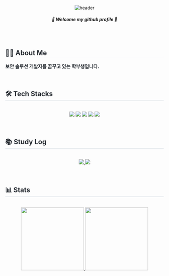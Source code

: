 <!-- 네비게이션 -->
<div align="center">
  
  ![header](https://capsule-render.vercel.app/api?type=venom&text=SwuHyeon's%20GitHub&fontSize=40)
</div>

<div align="center">
  
  ##### 🌟 Welcome my github profile 🌟
</div>
<br><br>

<!-- 자기소개 -->
<div style="text-align: left;">
  <h2 style="border-bottom: 1px solid #d8dee4; color: #282d33;"> 🧑‍💻 About Me </h2>
  <div style="font-weight: 700; font-size: 15px; text-align: left; color: #282d33;"> 보안 솔루션 개발자를 꿈꾸고 있는 학부생입니다. </div> 
</div>
<br><br>

<!-- 기술 스택 -->
<div style="text-align: left;">
  <h2 style="border-bottom: 1px solid #d8dee4; color: #282d33;"> 🛠️ Tech Stacks </h2>
  <br>
  <div align= "center">
    <img src="https://img.shields.io/badge/Docker-2496ED?style=for-the-badge&logo=Docker&logoColor=white">
    <img src="https://img.shields.io/badge/Django-092E20?style=for-the-badge&logo=Django&logoColor=white">
    <img src="https://img.shields.io/badge/Python-3776AB?style=for-the-badge&logo=Python&logoColor=white">
    <img src="https://img.shields.io/badge/Elastic%20Stack-005571?style=for-the-badge&logo=Elastic%20Stack&logoColor=white">
    <img src="https://img.shields.io/badge/Grafana-F46800?style=for-the-badge&logo=Grafana&logoColor=white">
  </div>
</div>
<br><br>

<!-- 공부 기록 -->
<div style="text-align: left;">
  <h2 style="border-bottom: 1px solid #d8dee4; color: #282d33;"> 📚 Study Log </h2>
  <br>
  <div align= "center">
    <a href="https://shsh010914.tistory.com"> <img src="https://img.shields.io/badge/Tistory-000000?style=for-the-badge&logo=Tistory&logoColor=white&link=https://shsh010914.tistory.com/"> </a>
    <a href="https://velog.io/@shsh010914/posts"> <img src="https://img.shields.io/badge/Velog-20C997?style=for-the-badge&logo=Velog&logoColor=white&link=https://velog.io/@shsh010914/posts"> </a>
  </div>
</div>
<br><br>

<!-- 깃허브 통계 -->
<div style="text-align: left;">
  <h2 style="border-bottom: 1px solid #d8dee4; color: #282d33;"> 📊 Stats </h2>
  <br>
  <div align= "center">
    <a href="https://github.com/anuraghazra/github-readme-stats"> <img height=200 src="https://github-readme-stats.vercel.app/api?username=swuhyeon"> </a>
    <a href="https://github.com/anuraghazra/convoychat"> <img height=200 src="https://github-readme-stats.vercel.app/api/top-langs?username=swuhyeon&layout=compact&langs_count=8&card_width=320"> </a>    
  </div>
</div>
